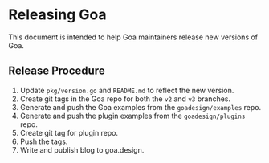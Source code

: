 # Releasing Goa

This document is intended to help Goa maintainers release new versions of Goa.

## Release Procedure

1. Update `pkg/version.go` and `README.md` to reflect the new version.
2. Create git tags in the Goa repo for both the `v2` and `v3` branches.
3. Generate and push the Goa examples from the `goadesign/examples` repo.
4. Generate and push the plugin examples from the `goadesign/plugins` repo.
5. Create git tag for plugin repo.
5. Push the tags.
6. Write and publish blog to goa.design.
